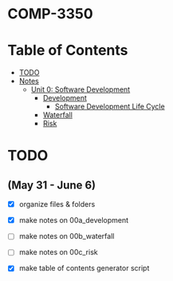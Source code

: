 # COMP-3350
Table of Contents
=================
   * [TODO](#TODO)
* [Notes](Notes)
   * [Unit 0: Software Development](Notes/Unit%200:%20Software%20Development.md)
      * [Development](Notes/Unit%200:%20Software%20Development.md#development)
        * [Software Development Life Cycle](Notes/Unit%200:%20Software%20Development.md#software-development-life-cycle)
      * [Waterfall](Notes/Unit%200:%20Software%20Development.md#waterfall)
      * [Risk](Notes/Unit%200:%20Software%20Development.md#risk)

# TODO 
## (May 31 - June 6)
- [x] organize files & folders
- [x] make notes on 00a_development
- [ ] make notes on 00b_waterfall
- [ ] make notes on 00c_risk
- [x] make table of contents generator script

